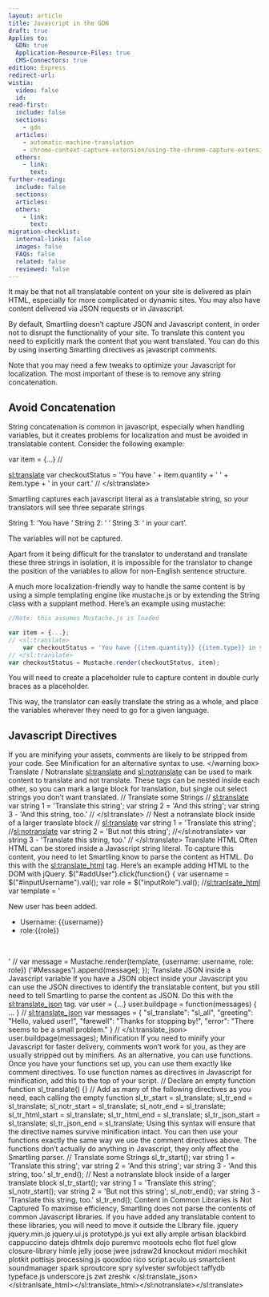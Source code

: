 ```yaml
---
layout: article
title: Javascript in the GDN
draft: true
Applies to:
  GDN: true
  Application-Resource-Files: true
  CMS-Connectors: true
edition: Express
redirect-url:
wistia:
  video: false
  id:
read-first:
  include: false
  sections:
    - gdn
  articles:
    - automatic-machine-translation
    - chrome-context-capture-extension/using-the-chrome-capture-extension-with-browser-automation-software
  others:
    - link:
      text:
further-reading:
  include: false
  sections:
  articles:
  others:
    - link:
      text:
migration-checklist:
  internal-links: false
  images: false
  FAQs: false
  related: false
  reviewed: false
---
```



It may be that not all translatable content on your site is delivered as plain HTML, especially for more complicated or dynamic sites. You may also have content delivered via JSON requests or in Javascript.

By default, Smartling doesn’t capture JSON and Javascript content, in order not to disrupt the functionality of your site. To translate this content you need to explicitly mark the content that you want translated. You can do this by using inserting Smartling directives as javascript comments.

Note that you may need a few tweaks to optimize your Javascript for localization. The most important of these is to remove any string concatenation.

## Avoid Concatenation

String concatenation is common in javascript, especially when handling variables, but it creates problems for localization and must be avoided in translatable content. Consider the following example:

var item = {…} //

<sl:translate> var checkoutStatus = 'You have ' + item.quantity + ' ' + item.type + ' in your cart.' // </sl:translate>

Smartling captures each javascript literal as a translatable string, so your translators will see three separate strings

String 1: ‘You have ‘ String 2: ‘ ‘ String 3: ‘ in your cart’.

The variables will not be captured.

Apart from it being difficult for the translator to understand and translate these three strings in isolation, it is impossible for the translator to change the position of the variables to allow for non-English sentence structure.

A much more localization-friendly way to handle the same content is by using a simple templating engine like mustache.js or by extending the String class with a supplant method. Here’s an example using mustache:

~~~javascript
//Note: this assumes Mustache.js is loaded

var item = {...};
// <sl:translate>
    var checkoutStatus = 'You have {{item.quantity}} {{item.type}} in your cart.';
// </sl:translate>
var checkoutStatus = Mustache.render(checkoutStatus, item);
~~~

You will need to create a placeholder rule to capture content in double curly braces as a placeholder.

This way, the translator can easily translate the string as a whole, and place the variables wherever they need to go for a given language.

## Javascript Directives

<warning box=""> If you are minifying your assets, comments are likely to be stripped from your code. See Minification for an alternative syntax to use. &lt;/warning box&gt; Translate / Notranslate <sl:translate> and <sl:notranslate> can be used to mark content to translate and not translate. These tags can be nested inside each other, so you can mark a large block for translation, but single out select strings you don&rsquo;t want translated. // Translate some Strings // <sl:translate> var string 1 = 'Translate this string'; var string 2 = 'And this string'; var string 3 - 'And this string, too.' // </sl:translate> // Nest a notranslate block inside of a larger translate block // <sl:translate> var string 1 = 'Translate this string'; //<sl:notranslate> var string 2 = 'But not this string'; //</sl:notranslate> var string 3 - 'Translate this string, too.' // </sl:translate> Translate HTML Often HTML can be stored inside a Javascript string literal. To capture this content, you need to let Smartling know to parse the content as HTML. Do this with the <sl:translate_html> tag. Here&rsquo;s an example adding HTML to the DOM with jQuery. $("#addUser").click(function{} { var username = $("#inputUsername").val(); var role = $("inputRole").val(); //<sl:tranlsate_html> var template = '<p>New user has been added.</p><ul><li>Username: {{username}}</li><li>role:{{role}}</li></ul><p>&nbsp;</p>' // var message = Mustache.render(template, {username: username, role: role}) ('#Messages').append(message); }); Translate JSON inside a Javascript variable If you have a JSON object inside your Javascript you can use the JSON directives to identify the translatable content, but you still need to tell Smartling to parse the content as JSON. Do this with the <sl:translate_json> tag. var user = {...} user.buildpage = function(messages) { ... } // <sl:translate_json> var messages = { "sl_translate": "sl_all", "greeting": "Hello, valued user!", "farewell": "Thanks for stopping by!", "error": "There seems to be a small problem." } // </sl:translate_json> user.buildpage(messages); Minification If you need to minify your Javascript for faster delivery, comments won&rsquo;t work for you, as they are usually stripped out by minifiers. As an alternative, you can use functions. Once you have your functions set up, you can use them exactly like comment directives. To use function names as directives in Javascript for minification, add this to the top of your script. // Declare an empty function function sl_translate() {} // Add as many of the following directives as you need, each calling the empty function sl_tr_start = sl_translate; sl_tr_end = sl_translate; sl_notr_start = sl_translate; sl_notr_end = sl_translate; sl_tr_html_start = sl_translate; sl_tr_html_end = sl_translate; sl_tr_json_start = sl_translate; sl_tr_json_end = sl_translate; Using this syntax will ensure that the directive names survive minification intact. You can then use your functions exactly the same way we use the comment directives above. The functions don&rsquo;t actually do anything in Javascript, they only affect the Smartling parser. // Translate some Strings sl_tr_start(); var string 1 = 'Translate this string'; var string 2 = 'And this string'; var string 3 - 'And this string, too.' sl_tr_end(); // Nest a notranslate block inside of a larger translate block sl_tr_start(); var string 1 = 'Translate this string'; sl_notr_start(); var string 2 = 'But not this string'; sl_notr_end(); var string 3 - 'Translate this string, too.' sl_tr_end(); Content in Common Libraries is Not Captured To maximise efficiency, Smartling does not parse the contents of common Javascript libraries. If you have added any translatable content to these libraries, you will need to move it outside the LIbrary file. jquery jquery.min.js jquery.ui.js prototype.js yui ext ally ample artisan blackbird cappuccino datejs dhtmlx dojo puremvc mootools echo flot fuel glow closure-library himle jelly joose jwee jsdraw2d knockout midori mochikit plotkit pottisjs processing.js qooxdoo rico script.aculo.us smartclient soundmanager spark sproutcore spry sylvester swfobject taffydb typeface.js underscore.js zwt zreshk </sl:translate_json></sl:tranlsate_html></sl:translate_html></sl:notranslate></sl:translate></warning>

&nbsp;